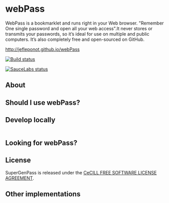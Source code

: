 # webPass
WebPass is a bookmarklet and runs right in your Web browser. "Remember One single password and open all your web access".It never stores or transmits your passwords, so it’s ideal for use on multiple and public computers. It’s also completely free and open-sourced on GitHub. 

http://jefleponot.github.io/webPass

[![Build status][build-status]][travis-ci]

[![SauceLabs status][saucelabs-status]][saucelabs]

## About

## Should I use webPass?

## Develop locally

```shell
```

## Looking for webPass?

## License

SuperGenPass is released under the [CeCILL FREE SOFTWARE LICENSE AGREEMENT][cecill].

## Other implementations


[sgp]: http://supergenpass.com
[sgp-lib]: https://github.com/chriszarate/supergenpass-lib
[build-status]: https://travis-ci.org/chriszarate/supergenpass.svg?branch=master
[travis-ci]: https://travis-ci.org/chriszarate/supergenpass
[saucelabs-status]: https://saucelabs.com/browser-matrix/supergenpass.svg
[saucelabs]: https://saucelabs.com/u/supergenpass
[faq]: https://github.com/chriszarate/supergenpass/wiki/FAQ
[grunt]: http://gruntjs.com
[gp]: https://github.com/chriszarate/genpass
[gplv2]: http://www.gnu.org/licenses/gpl-2.0.html
[implementations]: https://github.com/chriszarate/supergenpass/wiki/Implementations
[cecill]: http://www.cecill.info/licences/Licence_CeCILL_V2-en.html
